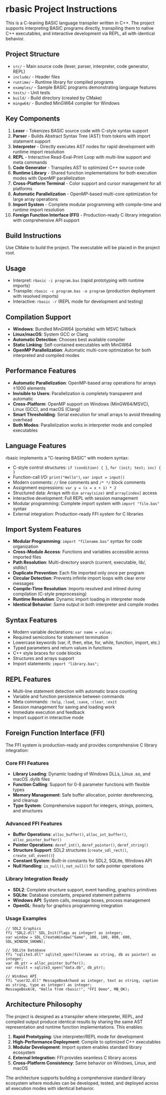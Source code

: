 # rbasic Project Instructions

This is a C-leaning BASIC language transpiler written in C++. The project supports interpreting BASIC programs directly, transpiling them to native C++ executables, and interactive development via REPL, all with identical behavior.

## Project Structure
- `src/` - Main source code (lexer, parser, interpreter, code generator, REPL)
- `include/` - Header files
- `runtime/` - Runtime library for compiled programs
- `examples/` - Sample BASIC programs demonstrating language features
- `tests/` - Unit tests
- `build/` - Build directory (created by CMake)
- `mingw64/` - Bundled MinGW64 compiler for Windows

## Key Components
1. **Lexer** - Tokenizes BASIC source code with C-style syntax support
2. **Parser** - Builds Abstract Syntax Tree (AST) from tokens with import statement support
3. **Interpreter** - Directly executes AST nodes for rapid development with runtime import resolution
4. **REPL** - Interactive Read-Eval-Print Loop with multi-line support and meta commands
5. **Code Generator** - Transpiles AST to optimized C++ source code
6. **Runtime Library** - Shared function implementations for both execution modes with OpenMP parallelization
7. **Cross-Platform Terminal** - Color support and cursor management for all platforms
8. **Automatic Parallelization** - OpenMP-based multi-core optimization for large array operations
9. **Import System** - Complete modular programming with compile-time and runtime import resolution
10. **Foreign Function Interface (FFI)** - Production-ready C library integration with comprehensive API support

## Build Instructions
Use CMake to build the project. The executable will be placed in the project root.

## Usage
- Interpret: `rbasic -i program.bas` (rapid prototyping with runtime imports)
- Transpile: `rbasic -c program.bas -o program` (production deployment with resolved imports)
- Interactive: `rbasic -r` (REPL mode for development and testing)

## Compilation Support
- **Windows**: Bundled MinGW64 (portable) with MSVC fallback
- **Linux/macOS**: System GCC or Clang
- **Automatic Detection**: Chooses best available compiler
- **Static Linking**: Self-contained executables with MinGW64
- **OpenMP Parallelization**: Automatic multi-core optimization for both interpreted and compiled modes

## Performance Features
- **Automatic Parallelization**: OpenMP-based array operations for arrays ≥1000 elements
- **Invisible to Users**: Parallelization is completely transparent and automatic
- **Cross-Platform**: OpenMP support on Windows (MinGW64/MSVC), Linux (GCC), and macOS (Clang)
- **Smart Thresholding**: Serial execution for small arrays to avoid threading overhead
- **Both Modes**: Parallelization works in interpreter mode and compiled executables

## Language Features
rbasic implements a "C-leaning BASIC" with modern syntax:
- C-style control structures: `if (condition) { }`, `for (init; test; inc) { }`
- Function-call I/O: `print("Hello")`, `var input = input()`
- Modern comments: `//` line comments and `/* */` block comments
- Assignment expressions: `var y = (x = x + 1) * 2`
- Structured data: Arrays with `dim array(size)` and `array[index]` access
- Interactive development: Full REPL with session management
- Modular programming: Complete import system with `import "file.bas"` syntax
- External integration: Production-ready FFI system for C libraries

## Import System Features
- **Modular Programming**: `import "filename.bas"` syntax for code organization
- **Cross-Module Access**: Functions and variables accessible across imported files
- **Path Resolution**: Multi-directory search (current, executable, lib/, stdlib/)
- **Duplicate Prevention**: Each file imported only once per program
- **Circular Detection**: Prevents infinite import loops with clear error messages
- **Compile-Time Resolution**: Imports resolved and inlined during compilation (C-style preprocessing)
- **Runtime Resolution**: Dynamic import loading in interpreter mode
- **Identical Behavior**: Same output in both interpreter and compile modes

## Syntax Features
- Modern variable declarations: `var name = value;`
- Required semicolons for statement termination
- Lowercase keywords (var, if, then, else, for, while, function, import, etc.)
- Typed parameters and return values in functions
- C++ style braces for code blocks
- Structures and arrays support
- Import statements: `import "library.bas";`

## REPL Features
- Multi-line statement detection with automatic brace counting
- Variable and function persistence between commands
- Meta commands: `:help`, `:load`, `:save`, `:clear`, `:exit`
- Session management for saving and loading work
- Immediate execution and feedback
- Import support in interactive mode

## Foreign Function Interface (FFI)

The FFI system is production-ready and provides comprehensive C library integration:

### Core FFI Features
- **Library Loading**: Dynamic loading of Windows DLLs, Linux .so, and macOS .dylib files
- **Function Calling**: Support for 0-8 parameter functions with flexible types
- **Memory Management**: Safe buffer allocation, pointer dereferencing, and cleanup
- **Type System**: Comprehensive support for integers, strings, pointers, and structures

### Advanced FFI Features
- **Buffer Operations**: `alloc_buffer()`, `alloc_int_buffer()`, `alloc_pointer_buffer()`
- **Pointer Operations**: `deref_int()`, `deref_pointer()`, `deref_string()`
- **Structure Support**: SDL2 structures (`create_sdl_rect()`, `create_sdl_event()`)
- **Constant System**: Built-in constants for SDL2, SQLite, Windows API
- **Null Handling**: `is_null()`, `not_null()` for safe pointer operations

### Library Integration Ready
- **SDL2**: Complete structure support, event handling, graphics primitives
- **SQLite**: Database constants, prepared statement patterns
- **Windows API**: System calls, message boxes, process management
- **OpenGL**: Ready for graphics programming integration

### Usage Examples
```basic
// SDL2 Graphics
ffi "SDL2.dll" SDL_Init(flags as integer) as integer;
var window = SDL_CreateWindow("Game", 100, 100, 800, 600, SDL_WINDOW_SHOWN);

// SQLite Database
ffi "sqlite3.dll" sqlite3_open(filename as string, db as pointer) as integer;
var db_ptr = alloc_pointer_buffer();
var result = sqlite3_open("data.db", db_ptr);

// Windows API
ffi "user32.dll" MessageBoxA(hwnd as integer, text as string, caption as string, type as integer) as integer;
MessageBoxA(0, "Hello from rbasic!", "FFI Demo", MB_OK);
```

## Architecture Philosophy

The project is designed as a transpiler where interpreter, REPL, and compiled output produce identical results by sharing the same AST representation and runtime function implementations. This enables:

1. **Rapid Prototyping**: Use interpreter/REPL mode for development
2. **High-Performance Deployment**: Compile to optimized C++ executables
3. **Modular Development**: Import system enables standard library ecosystem
4. **External Integration**: FFI provides seamless C library access
5. **Cross-Platform Consistency**: Same behavior on Windows, Linux, and macOS

The architecture supports building a comprehensive standard library ecosystem where modules can be developed, tested, and deployed across all execution modes with identical behavior.